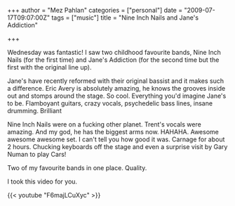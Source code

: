 +++
author = "Mez Pahlan"
categories = ["personal"]
date = "2009-07-17T09:07:00Z"
tags = ["music"]
title = "Nine Inch Nails and Jane's Addiction"

+++

Wednesday was fantastic! I saw two childhood favourite bands, Nine Inch Nails (for the first time) and Jane's Addiction
(for the second time but the first with the original line up).

<!--more-->

Jane's have recently reformed with their original bassist and it makes such a difference. Eric Avery is absolutely
amazing, he knows the grooves inside out and stomps around the stage. So cool. Everything you'd imagine Jane's to be.
Flamboyant guitars, crazy vocals, psychedelic bass lines, insane drumming. Brilliant

Nine Inch Nails were on a fucking other planet. Trent's vocals were amazing. And my god, he has the biggest arms now.
HAHAHA. Awesome awesome awesome set. I can't tell you how good it was. Carnage for about 2 hours. Chucking keyboards off
the stage and even a surprise visit by Gary Numan to play Cars!

Two of my favourite bands in one place. Quality.

I took this video for you.

{{< youtube "F6majLCuXyc" >}}
